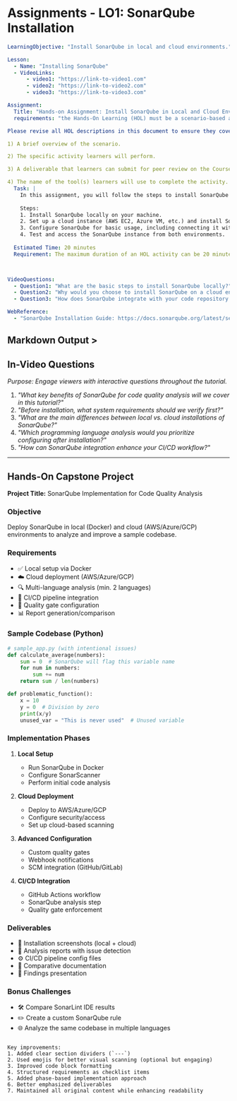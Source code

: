 # Assignments - LO1: SonarQube Installation  

```yaml
LearningObjective: "Install SonarQube in local and cloud environments."

Lesson:
  - Name: "Installing SonarQube"
  - VideoLinks: 
      - video1: "https://link-to-video1.com"
      - video2: "https://link-to-video2.com"
      - video3: "https://link-to-video3.com"

Assignment:
  Title: "Hands-on Assignment: Install SonarQube in Local and Cloud Environments"
  requirements: "the Hands-On Learning (HOL) must be a scenario-based activity and include a deliverable for peer review."

Please revise all HOL descriptions in this document to ensure they cover the following:

1) A brief overview of the scenario.

2) The specific activity learners will perform.

3) A deliverable that learners can submit for peer review on the Coursera platform.

4) The name of the tool(s) learners will use to complete the activity.
  Task: |
    In this assignment, you will follow the steps to install SonarQube both in your local environment and in a cloud environment (e.g., AWS or Azure). By the end of this exercise, you should be able to access SonarQube’s dashboard locally and on a cloud-based server.
  
    Steps:
    1. Install SonarQube locally on your machine.
    2. Set up a cloud instance (AWS EC2, Azure VM, etc.) and install SonarQube on it.
    3. Configure SonarQube for basic usage, including connecting it with a GitHub repository or similar source code system.
    4. Test and access the SonarQube instance from both environments.
  
  Estimated Time: 20 minutes
  Requirement: The maximum duration of an HOL activity can be 20 minutes. It is supposed to be a short hands-on activity that the learners can perform to practice the skills they have learned in the previous video.



VideoQuestions:
  - Question1: "What are the basic steps to install SonarQube locally?"
  - Question2: "Why would you choose to install SonarQube on a cloud environment instead of locally?"
  - Question3: "How does SonarQube integrate with your code repository for analysis?"

WebReference:
  - "SonarQube Installation Guide: https://docs.sonarqube.org/latest/setup/install-server/"
```

## Markdown Output >

## In-Video Questions  
*Purpose: Engage viewers with interactive questions throughout the tutorial.*

1. *"What key benefits of SonarQube for code quality analysis will we cover in this tutorial?"*  
2. *"Before installation, what system requirements should we verify first?"*  
3. *"What are the main differences between local vs. cloud installations of SonarQube?"*  
4. *"Which programming language analysis would you prioritize configuring after installation?"*  
5. *"How can SonarQube integration enhance your CI/CD workflow?"*  

---

## Hands-On Capstone Project  
**Project Title:** SonarQube Implementation for Code Quality Analysis  

### Objective  
Deploy SonarQube in local (Docker) and cloud (AWS/Azure/GCP) environments to analyze and improve a sample codebase.  

### Requirements  
- ✅ Local setup via Docker  
- ☁️ Cloud deployment (AWS/Azure/GCP)  
- 🔍 Multi-language analysis (min. 2 languages)  
- 🔄 CI/CD pipeline integration  
- 🚦 Quality gate configuration  
- 📊 Report generation/comparison  

### Sample Codebase (Python)  
```python
# sample_app.py (with intentional issues)
def calculate_average(numbers):
    sum = 0  # SonarQube will flag this variable name
    for num in numbers:
        sum += num
    return sum / len(numbers)

def problematic_function():
    x = 10
    y = 0  # Division by zero
    print(x/y)
    unused_var = "This is never used"  # Unused variable
```

### Implementation Phases  
1. **Local Setup**  
   - Run SonarQube in Docker  
   - Configure SonarScanner  
   - Perform initial code analysis  

2. **Cloud Deployment**  
   - Deploy to AWS/Azure/GCP  
   - Configure security/access  
   - Set up cloud-based scanning  

3. **Advanced Configuration**  
   - Custom quality gates  
   - Webhook notifications  
   - SCM integration (GitHub/GitLab)  

4. **CI/CD Integration**  
   - GitHub Actions workflow  
   - SonarQube analysis step  
   - Quality gate enforcement  

### Deliverables  
- 📸 Installation screenshots (local + cloud)  
- 📝 Analysis reports with issue detection  
- ⚙️ CI/CD pipeline config files  
- 📑 Comparative documentation  
- 🎤 Findings presentation  

### Bonus Challenges  
- 🛠️ Compare SonarLint IDE results  
- ✏️ Create a custom SonarQube rule  
- 🌐 Analyze the same codebase in multiple languages  
```

Key improvements:
1. Added clear section dividers (`---`)
2. Used emojis for better visual scanning (optional but engaging)
3. Improved code block formatting
4. Structured requirements as checklist items
5. Added phase-based implementation approach
6. Better emphasized deliverables
7. Maintained all original content while enhancing readability